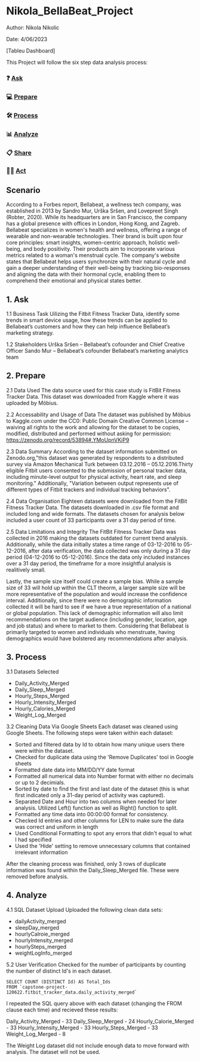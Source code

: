 # Nikola_BellaBeat_Project

Author: Nikola Nikolic 

Date: 4/06/2023

[Tableu Dashboard]

This Project will follow the six step data analysis process: 
### ❓ [Ask](#1-ask)
### 💻 [Prepare](#2-prepare)
### 🛠 [Process](#3-process)
### 📊 [Analyze](#4-analyze)
### 📋 [Share](#5-share)
### 🧗‍♀️ [Act](#6-act)

## Scenario
According to a Forbes report, Bellabeat, a wellness tech company, was established in 2013 by Sandro Mur, Urška Sršen, and Lovepreet Singh (Robter, 2020). While its headquarters are in San Francisco, the company has a global presence with offices in London, Hong Kong, and Zagreb. Bellabeat specializes in women's health and wellness, offering a range of wearable and non-wearable technologies. Their brand is built upon four core principles: smart insights, women-centric approach, holistic well-being, and body positivity. Their products aim to incorporate various metrics related to a woman's menstrual cycle. The company's website states that Bellabeat helps users synchronize with their natural cycle and gain a deeper understanding of their well-being by tracking bio-responses and aligning the data with their hormonal cycle, enabling them to comprehend their emotional and physical states better.

## 1. Ask
1.1  Business Task
Uilizing the Fitbit Fitness Tracker Data, identify some trends in smart device usage, how these trends can be applied to Bellabeat’s customers and how they can help influence Bellabeat’s marketing strategy.

1.2 Stakeholders
Urška Sršen – Bellabeat’s cofounder and Chief Creative Officer
Sando Mur – Bellabeat’s cofounder
Bellabeat’s marketing analytics team

## 2. Prepare 
2.1 Data Used
The data source used for this case study is FitBit Fitness Tracker Data. This dataset was downloaded from Kaggle where it was uploaded by Möbius.

2.2 Accessability and Usage of Data 
The dataset was published by Möbius to Kaggle.com under the CC0: Public Domain Creative Common License – waiving all rights to the work and allowing for the dataset to be copies, modified, distributed and performed without asking for permission: https://zenodo.org/record/53894#.YMoUpnVKiP9 

2.3 Data Summary 
According to the dataset information submitted on Zenodo.org,"this dataset was generated by respondents to a distributed survey via Amazon Mechanical Turk between 03.12.2016 – 05.12.2016.Thirty eligible Fitbit users consented to the submission of personal tracker data, including minute-level output for physical activity, heart rate, and sleep monitoring." Additionally, "Variation between output represents use of different types of Fitbit trackers and individual tracking behaviors". 

2.4 Data Organisation 
Eighteen datasets were downloaded from the FitBit Fitness Tracker Data. The datasets downloaded in .csv file format and included long and wide formats. The datasets chosen for analysis below included a user count of 33 participants over a 31 day period of time.

2.5 Data Limitations and Integrity 
The FitBit Fitness Tracker Data was collected in 2016 making the datasets outdated for current trend analysis. Additionally, while the data initially states a time range of 03-12-2016 to 05-12-2016, after data verification, the data collected was only during a 31 day period (04-12-2016 to 05-12-2016). Since the data only included instances over a 31 day period, the timeframe for a more insightful analysis is realitively small.

Lastly, the sample size itself could create a sample bias. While a sample size of 33 will hold up within the CLT theorm, a larger sample size will be more representative of the population and would increase the confidence interval. Additionally, since there were no demographic information collected it will be hard to see if we have a true representation of a national or global population. This lack of demographic information will also limit recommendations on the target audience (including gender, location, age and job status) and where to market to them. Considering that Bellabeat is primarily targeted to women and individuals who menstruate, having demographics would have bolstered any recommendations after analysis.

## 3. Process
3.1 Datasets Selected 
  - Daily_Activity_Merged
  - Daily_Sleep_Merged
  - Hourly_Steps_Merged
  - Hourly_Intensity_Merged
  - Hourly_Calories_Merged
  - Weight_Log_Merged

3.2 Cleaning Data Via Google Sheets
 Each dataset was cleaned using Google Sheets. The following steps were taken within each dataset:
  - Sorted and filtered data by Id to obtain how many unique users there were within the dataset.
  - Checked for duplicate data using the 'Remove Duplicates' tool in Google sheets 
  - Formatted date data into MM/DD/YY date format
  - Formatted all numerical data into Number format with either no decimals or up to 2 decimials.
  - Sorted by date to find the first and last date of the dataset (this is what first indicated only a 31-day period of activity was captured).
  - Separated Date and Hour into two columns when needed for later analysis. Utilized Left() function as well as Right() function to split.
  - Formatted any time data into 00:00:00 format for consistency.
  - Checked Id entries and other columns for LEN to make sure the data was correct and uniform in length
  - Used Conditional Formatting to spot any errors that didn't equal to what I had specified 
  - Used the 'Hide' setting to remove unnecessary columns that contained irrelevant information 

After the cleaning process was finished, only 3 rows of duplicate information was found within the Daily_Sleep_Merged file. These were removed before analysis.

## 4. Analyze

4.1 SQL Dataset Upload 
Uploaded the following clean data sets:

  - dailyActivity_merged
  - sleepDay_merged
  - hourlyCalroie_merged
  - hourlyIntensity_merged
  - hourlySteps_merged
  - weightLogInfo_merged

5.2 User Verification
Checked for the number of participants by counting the number of distinct Id's in each dataset.
```
SELECT COUNT (DISTINCT Id) AS Total_Ids 
FROM `capstone-project-120622.fitbit_tracker_data.daily_activity_merged` 
```


I repeated the SQL query above with each dataset (changing the FROM clause each time) and recieved these results:

Daily_Activity_Merged - 33
Daily_Sleep_Merged - 24
Hourly_Calorie_Merged - 33
Hourly_Intensity_Merged - 33
Hourly_Steps_Merged - 33
Weight_Log_Merged - 8

The Weight Log dataset did not include enough data to move forward with analysis. The dataset will not be used.

